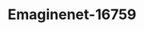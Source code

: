 ---
f_zip-code: 77478
f_state-code: TX
title: Emaginenet-16759
f_phone: 281-340-8525
f_city-only: Sugar Land
f_address: 14090 Southwest Fwy Sugar Land
f_location-unique-id: '16759'
slug: emaginenet-16759
updated-on: '2024-05-30T13:46:58.046Z'
created-on: '2024-05-30T13:36:59.803Z'
published-on: '2024-05-30T13:54:32.469Z'
f_city-state: cms/city/sugar-land-tx.md
f_company: cms/company/emaginenet.md
f_state: cms/state/texas.md
layout: '[payday-loan].html'
tags: payday-loan
---
